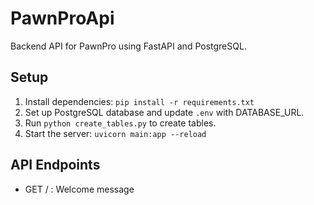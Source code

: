 # PawnProApi

Backend API for PawnPro using FastAPI and PostgreSQL.

## Setup

1. Install dependencies: `pip install -r requirements.txt`
2. Set up PostgreSQL database and update `.env` with DATABASE_URL.
3. Run `python create_tables.py` to create tables.
4. Start the server: `uvicorn main:app --reload`

## API Endpoints

- GET / : Welcome message
